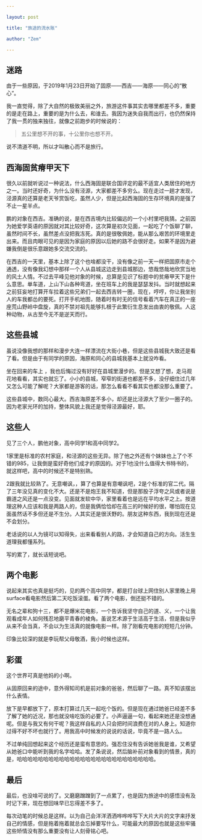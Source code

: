```yaml
---

layout: post

title: "旅途的流水账"

author: "Zem"

---
```


## 迷路

由于一些原因，于2019年1月23日开始了固原——西吉——海原——同心的“散心”。

我一直觉得，除了大自然的极致美丽之外，旅游这件事其实去哪里都差不多，重要的是走在路上，重要的是为什么去，和谁去。我因为迷失自我而出行，也仍然保持了我一贯的独来独往，就像之前跑步的时候说的：

> 五公里想不开的事，十公里你也想不开。

说不清道不明，所以才叫散心而不是旅行。

## 西海固贫瘠甲天下

很久以前就听说过一种说法，什么西海固是联合国评定的最不适宜人类居住的地方之一。当时还好奇，为什么没有泾源，大家都差不多穷么。现在走过一趟才发现，泾源真的还算是老天爷赏饭吃，虽然人少，但是比起西海固的生存环境真的是强了不止一星半点。

鹏的对象在西吉。准确的说，是在西吉境内比较偏远的一个小村里吧我猜。之前因为她爱学英语的原因就对其比较好奇，这次算是初次见面，一起吃了个饭聊了聊，虽然时间不长，虽然差点没把我冻死。真的是很敬佩她，能从那么艰苦的环境里走出来。而且肉眼可见的是因为家庭的原因以后她的路不会很好走。如果不是因为避嫌我倒是很乐意跟她多交流交流的。

在西吉的一天里，基本上除了这个也啥都没干，没有像之前一天一样把固原市走个通透，没有像我幻想中那样一个人从县城这边走到县城那边，悠哉悠哉地欣赏当地的风土人情。不过去平峰见他对象的时候，总算是见识了标题中的贫瘠甲天下是什么意思。单车道，上山下山各种弯道，坐在班车上的我是瑟瑟发抖。当时就想起来之前狂妄地打算开车拉着这些兄弟们一起去西吉转一圈，现在，哼哼，你让我坐别人的车我都怂的要死。打开手机地图，随着时有时无的信号看着汽车在真正的一座座荒山野岭中盘旋，真的不禁对祖先能够扎根于此繁衍生息发出由衷的敬佩。人这种动物，从古至今无不是逆天而行。

## 这些县城

虽说没像我想的那样和漫步大连一样漂流在大街小巷，但是这些县城我大致还是看了看。但是由于有同学的原因，海原和同心的县城我基本上就没咋看。

坐在回来的车上 ，我也后悔过没有好好在县城里漫步的。但是又想了想，走马观花地看看，其实也就忘了。小小的县城，窄窄的街道也都差不多，没仔细住过几年又怎么可能了解呢？大家都是游客的话，那怎么看看不看其实也都没那么重要了。

这些县城中，数同心最大。西吉海原差不多小，却还是比泾源大了至少一圈子的。因为老家光环的加持，整体风貌上我还是觉得泾源最好，耶。

## 这些人

见了三个人，鹏他对象，高中同学1和高中同学2。

1家里是标准的农村家庭，和泾源的这些无异。除了他之外还有个妹妹也上了个不错的985，让我倒是蛮好奇他们成才的原因的。对于1也没什么值得大书特书的，就这样吧，高中的时候还不是特别熟。

2跟我就比较熟了。无意嘲讽，，算了也算是有意嘲讽吧，2是个标准的官二代。隔了三年没见真的变化不大。还是不是炮王我不知道，但是那股子浮夸之风或者说是霸道之风还是一点没变。见面就发软中华，家里看着也是远在平均水平之上。按道理这种人应该和我是两路人的，但是我俩恰恰却在高三的时候好的很，哪怕现在见面虽然话不多但还是不生分。人其实还是很沃野的。朋友这种东西，我到现在还是不会划分。

老话说的以人为镜可以知得失，出来看看别人的路，才会知道自己的方向。活生生道理我都懂系列。

写的累了，就长话短说吧。

## 两个电影

说起来其实也真是挺巧的，见的两个高中同学，都是打台球上网住别人家里晚上用surface看电影然后第二天吃饭滚蛋。看了两个电影，倒还挺不错的。

无名之辈和狗十三，都不是爆米花电影，一个告诉我坚守自己的道、义，一个让我观看成年人如何残忍地磨平青春的棱角。虽说艺术源于生活高于生活，但是我似乎从来不会当真，不会以为生活真的就像电影一样。除了刚看完电影的短短几分钟。

印象比较深的就是李玩帮父母敬酒，我小时候也这样。

## 彩蛋

这个世界可真是他妈的小啊。

从固原回来的途中，意外得知司机是前对象的爸爸，然后聊了一路。真不知该摆出什么表情。

放下是早都放下了，原本打算过几天一起吃个饭的。但是现在通过她爸已经差不多了解了她的近况，那也就没啥吃饭的必要了。小声逼逼一句，看起来她还是没想通呢。但是与我又有何干呢？我这样自私的人只会把时间浪费在对的人身上。知道你过得不好不坏也就行了。用我高中时候发的说说的话说，毕竟不是一路人么。

不过单纯回想起来这个经历还是蛮有意思的。强忍住没有告诉她爸我是谁，又希望从她爸口中能听到我的名字哈哈。发了条说说，然后脑补前对象看到的情景，真的是，哈哈哈哈哈哈哈哈哈哈哈哈哈哈哈哈哈哈哈哈哈哈哈哈哈哈。

## 最后

最后，也没啥可说的了。又磨磨蹭蹭到了一点累了，也是因为旅途中的感悟没有及时记下来，现在想回味早已忘得差不多了。

每次动笔的时候总是这样。以为自己会洋洋洒洒哗哗哗写下大片大片的文字来抒发自己的情感，但是拖着拖着就总会忘掉要写什么，可能最大的原因也就是这些牢骚这些矫情没有那么重要没有让人刻骨铭心吧。